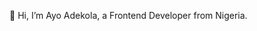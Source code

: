👋 Hi, I’m Ayo Adekola, a Frontend Developer from Nigeria.

<!---
MaxInjector/MaxInjector is a ✨ special ✨ repository because its `README.md` (this file) appears on your GitHub profile.
You can click the Preview link to take a look at your changes.
--->
